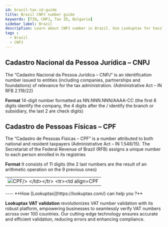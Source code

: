 ```yaml
---
id: brazil-tax-id-guide
title: Brazil CNPJ number guide
keywords: [TIN, CNPJ, Tax ID, Bulgaria]
sidebar_label: Brazil
description: Learn about CNPJ number in Brazil. Use Lookuptax for hassle-free tax id validation in Brazil and other 100+ countries
tags : 
  - Brazil
  - CNPJ
---
```



## Cadastro Nacional da Pessoa Jurídica – CNPJ
The “Cadastro Nacional da Pessoa Jurídica – CNPJ” is an identification number issued to entities (including companies, partnerships and foundations) of relevance for the tax administration. (Administrative Act – IN RFB 2.119/22) 

**Format** 14-digit number formatted as NN.NNN.NNN/AAAA-CC (the first 8 digits identify the company, the 4 digits after the / identify the branch or subsidiary, the last 2 are check digits)

## Cadastro de Pessoas Físicas – CPF
The “Cadastro de Pessoas Físicas – CPF” is a number attributed to both national and resident taxpayers (Administrative Act – IN 1.548/15). The Secretariat of the Federal Revenue of Brazil (RFB) assigns a unique number to each person enrolled in its registries

**Format** It consists of 11 digits (the 2 last numbers are the result of an arithmetic operation on the 9 previous ones) 

<table align="center" border="0px" border-color="#dedede"><tr><td>
  <img src="/docs/img/taxid/cpf.PNG" alt="CPF/>
  </td></tr>
  <tr><td align="center">CPF</td></tr>
</table>
----
**How [Lookuptax](https://lookuptax.com/) can help you ?**

**Lookuptax VAT validation**  revolutionizes VAT number validation with its robust platform, empowering businesses to seamlessly verify VAT numbers across over 100 countries. Our cutting-edge technology ensures accurate and efficient validation, reducing errors and enhancing compliance.
